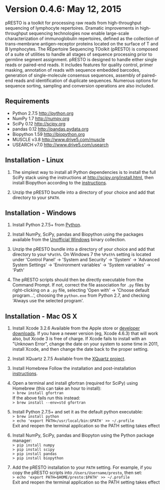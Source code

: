Version 0.4.6:  May 12, 2015
===============================================================================

pRESTO is a toolkit for processing raw reads from high-throughput sequencing 
of lymphocyte repertoires. Dramatic improvements in high-throughput sequencing 
technologies now enable large-scale characterization of immunoglobulin 
repertoires, defined as the collection of trans-membrane antigen-receptor 
proteins located on the surface of T and B lymphocytes. The REpertoire 
Sequencing TOolkit (pRESTO) is composed of a suite of utilities to handle all 
stages of sequence processing prior to germline segment assignment. pRESTO is 
designed to handle either single reads or paired-end reads. It includes 
features for quality control, primer masking, annotation of reads with sequence 
embedded barcodes, generation of single-molecule consensus sequences, assembly 
of paired-end reads and identification of duplicate sequences. Numerous options 
for sequence sorting, sampling and conversion operations are also included.


Requirements
-------------------------------------------------------------------------------

* Python 2.7.5       http://python.org
* NumPy 1.7          http://numpy.org
* SciPy 0.12         http://scipy.org
* pandas 0.12        http://pandas.pydata.org
* Biopython 1.59     http://biopython.org
* MUSCLE v3.8        http://www.drive5.com/muscle
* USEARCH v7.0       http://www.drive5.com/usearch


Installation - Linux
-------------------------------------------------------------------------------

1. The simplest way to install all Python dependencies is to install the full 
   SciPy stack using the instructions at http://scipy.org/install.html, then 
   install Biopython according to the 
   [instructions](http://biopython.org/DIST/docs/install/Installation.html).

2. Unzip the pRESTO bundle into a directory of your choice and add that 
   directory to your `$PATH`.


Installation - Windows
-------------------------------------------------------------------------------

1. Install Python 2.7.5+ from [Python](http://python.org/download).

2. Install NumPy, SciPy, pandas and Biopython using the packages available 
   from the [Unofficial Windows](http://www.lfd.uci.edu/~gohlke/pythonlibs)
   binary collection.

3. Unzip the pRESTO bundle into a directory of your choice and add that 
   directory to your `%Path%`.  On Windows 7 the `%Path%` setting is located under
   'Control Panel' -> 'System and Security' -> 'System' -> 
   'Advanced System Settings' -> 'Environment variables' -> 'System variables' 
   -> 'Path'

4. The pRESTO scripts should then be directly executable from the Command Prompt.
   If not, correct the file association for `.py` files by right-clicking on a 
   `.py` file, selecting 'Open with' -> 'Choose default program...', choosing the 
   `python.exe` from Python 2.7, and checking 'Always use the selected program'.
   

Installation - Mac OS X
-------------------------------------------------------------------------------

1. Install Xcode 3.2.6
   Available from the Apple store or 
   [developer downloads](http://developer.apple.com/downloads).
   If you have a newer version (eg, Xcode 4.6.3) that will work also,
   but Xcode 3 is free of charge.  If Xcode fails to install with an
   "Unknown Error", change the date on your system to some time in 2011,
   install Xcode, and then change the date back to the proper setting.

2. Install XQuartz 2.7.5
   Available from the [XQuartz project](http://xquartz.macosforge.org/landing).

3. Install Homebrew
   Follow the installation and post-installation [instructions](http://brew.sh).

4. Open a terminal and install gfortran (required for SciPy) using Homebrew
   (this can take an hour to install):  
   `> brew install gfortran`  
   If the above fails run this instead:  
   `> brew install --env=std gfortran`
   
5. Install Python 2.7.5+ and set it as the default python executable:  
   `> brew install python`  
   `> echo 'export PATH=/usr/local/bin:$PATH' >> ~/.profile`  
   Exit and reopen the terminal application so the PATH setting takes effect

6. Install NumPy, SciPy, pandas and Biopyton using the Python package manager:  
   `> pip install numpy`  
   `> pip install scipy`  
   `> pip install pandas`  
   `> pip install biopython`  
   
7. Add the pRESTO installation to your `PATH` setting. For example,
   if you copy the pRESTO scripts into `/Users/Username/presto`, then set:  
   `> echo 'export PATH=$HOME/presto:$PATH' >> ~/.profile`  
   Exit and reopen the terminal application so the PATH setting takes effect
